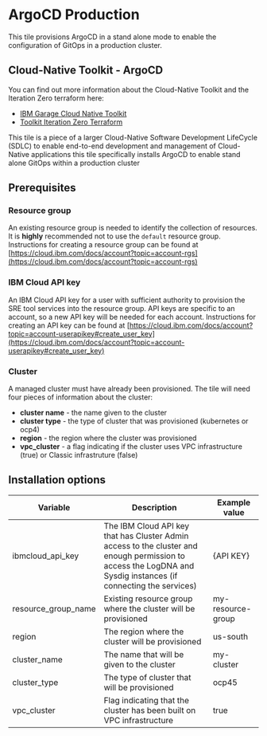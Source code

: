 # ArgoCD Production

This tile provisions ArgoCD in a stand alone mode to enable the configuration of GitOps in a production cluster.

## Cloud-Native Toolkit - ArgoCD

You can find out more information about the Cloud-Native Toolkit and the Iteration Zero terraform here:
    
- [IBM Garage Cloud Native Toolkit](https://cloudnativetoolkit.dev/)
- [Toolkit Iteration Zero Terraform](https://github.com/ibm-garage-cloud/ibm-garage-iteration-zero)

This tile is a piece of a larger Cloud-Native Software Development LifeCycle (SDLC) to enable end-to-end development and management of Cloud-Native applications this tile specifically installs ArgoCD to enable stand alone GitOps within a production cluster

## Prerequisites

### Resource group

An existing resource group is needed to identify the collection of resources. It is **highly** recommended not to use the `default` resource group.
Instructions for creating a resource group can be found at [https://cloud.ibm.com/docs/account?topic=account-rgs](https://cloud.ibm.com/docs/account?topic=account-rgs)

### IBM Cloud API key

An IBM Cloud API key for a user with sufficient authority to provision the SRE tool services into the resource group. API keys are
specific to an account, so a new API key will be needed for each account. Instructions for creating an API key can be 
found at [https://cloud.ibm.com/docs/account?topic=account-userapikey#create_user_key](https://cloud.ibm.com/docs/account?topic=account-userapikey#create_user_key)

### Cluster

A managed cluster must have already been provisioned. The tile will need four pieces of information about the cluster:

- **cluster name** - the name given to the cluster
- **cluster type** - the type of cluster that was provisioned (kubernetes or ocp4)
- **region** - the region where the cluster was provisioned
- **vpc_cluster** - a flag indicating if the cluster uses VPC infrastructure (true) or Classic infrastruture (false)

## Installation options

|Variable                  |Description|Example value|
|--------------------------|-----------|-----|
|ibmcloud_api_key          |The IBM Cloud API key that has Cluster Admin access to the cluster and enough permission to access the LogDNA and Sysdig instances (if connecting the services)|{API KEY}|
|resource_group_name       |Existing resource group where the cluster will be provisioned                    |my-resource-group|
|region                    |The region where the cluster will be provisioned                                 |us-south|
|cluster_name              |The name that will be given to the cluster                                       |my-cluster|
|cluster_type              |The type of cluster that will be provisioned                                     |ocp45|
|vpc_cluster               |Flag indicating that the cluster has been built on VPC infrastructure            |true|
